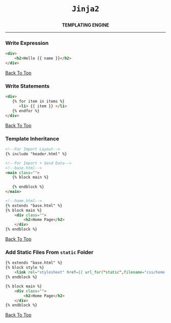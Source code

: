 <div align="center">
<h1>

`Jinja2`

</h1>

**TEMPLATING ENGINE**

</div>

---

<p id="#"></p>

### Write Expression
```html
<div>
	<h2>Hello {{ name }}</h2>
</div>
```
[Back To Top](#)

### Write Statements
```html
<div>
   {% for item in items %}
      <li> {{ item }} </li>
   {% endfor %}
</div>
```
[Back To Top](#)

### Template Inheritance
```html
<!--For Import Layout-->
{% include "header.html" %}

<!--For Import + Send Data-->
<!--base.html-->
<main class="">
   {% block main %}
		
   {% endblock %}
</main>

<!--home.html-->
{% extends "base.html" %}
{% block main %}
	<div class="">
		<h2>Home Page</h2>
	</div>
{% endblock %}
```
[Back To Top](#)

### Add Static Files From `static` Folder
```html
{% extends "base.html" %}
{% block style %}
	<link rel="stylesheet" href={{ url_for("static",filename="css/home.css") }} type="" />
{% endblock %}

{% block main %}
	<div class="">
		<h2>Home Page</h2>
	</div>
{% endblock %}
```
[Back To Top](#)

<!--### 
```html

```
[Back To Top](#)

-->